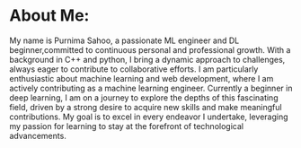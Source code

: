 # About Me:
My name is Purnima Sahoo, a passionate ML engineer and DL beginner,committed to continuous personal and professional growth. With a background in C++ and python, I bring a dynamic approach to challenges, always eager to contribute to collaborative efforts. I am particularly enthusiastic about machine learning and web development, where I am actively contributing as a machine learning engineer. Currently a beginner in deep learning, I am on a journey to explore the depths of this fascinating field, driven by a strong desire to acquire new skills and make meaningful contributions. My goal is to excel in every endeavor I undertake, leveraging my passion for learning to stay at the forefront of technological advancements.


